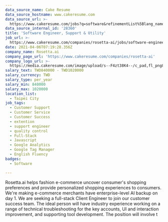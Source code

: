 ```yaml
---
data_source_name: Cake Resume
data_source_hostname: www.cakeresume.com
data_source_url: >-
  https://www.cakeresume.com/jobs?q=software&refinementList%5Blang_name%5D%5B0%5D=English&refinementList%5Bsalary_type%5D=per_year&range%5Bsalary_range%5D%5Bmin%5D=1000000&page=2
data_source_internal_id: '28360'
title: 'Software Engineer, Support & Utility'
job_url: >-
  https://www.cakeresume.com/companies/rosetta-ai/jobs/software-engineer-support-and-utility
date: 2021-04-06T07:19:28.356Z
company_name: Rosetta.ai
company_page_url: 'https://www.cakeresume.com/companies/rosetta-ai'
company_logo_url: >-
  https://media.cakeresume.com/image/upload/s--F4zt38K4--/c_pad,fl_png8,h_200,w_200/v1563302566/ehtwt1w12dzd3p4hth9w.png
salary_text: TWD840000 - TWD1020000
salary_currency: TWD
salary_type: per_year
salary_min: 840000
salary_max: 1020000
location_list:
  - Taipei City
job_tags:
  - Customer Support
  - Customer Service
  - Customer Success
  - extention
  - support engineer
  - quality control
  - Full-Stack
  - Javascript
  - Google Analytics
  - Google Tag Manager
  - English Fluency
badges:
  - Software

---
```


Rosetta.ai helps fashion e-commerce uncover consumer's shopping preferences and provide personalized shopping experiences to consumers. We're making e-commerce merchants have enterprise-level AI backup on day 1. We are seeking a full-stack Client Engineer to join our customer success team. The ideal person will have industry experience working on a range of technical troubleshooting for the key accounts, UI and interaction improvement, and supporting tool development. The position will involve t